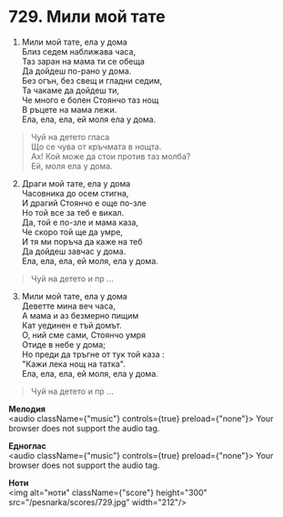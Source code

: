 # 729. Мили мой тате

1. Мили мой тате, ела у дома  
Близ седем наближава часа,  
Таз заран на мама ти се обеща  
Да дойдеш по-рано у дома.  
Без огън, без свещ и гладни седим,  
Та чакаме да дойдеш ти,  
Че много е болен Стоянчо таз нощ  
В ръцете на мама лежи.  
Ела, ела, ела, ей моля ела у дома.  

> Чуй на детето гласа  
> Що се чува от кръчмата в нощта.  
> Ах! Кой може да стои против таз молба?  
> Ей, моля ела у дома.  

2. Драги мой тате, ела у дома  
Часовника до осем стигна,  
И драгий Стоянчо е още по-зле  
Но той все за теб е викал.  
Да, той е по-зле и мама каза,  
Че скоро той ще да умре,  
И тя ми поръча да каже на теб  
Да дойдеш завчас у дома.  
Ела, ела, ела, ей моля, ела у дома.  

> Чуй на детето и пр ...  

3. Мили мой тате, ела у дома  
Деветте мина веч часа,  
А мама и аз безмерно пищим  
Кат уединен е тъй домът.  
О, ний сме сами, Стоянчо умря  
Отиде в небе у дома;  
Но преди да тръгне от тук той каза :  
"Кажи лека нощ на татка".  
Ела, ела, ела, ей моля, ела у дома.  

> Чуй на детето и пр ...

**Мелодия**  
<audio className={"music"} controls={true} preload={"none"}>
    <source src="/pesnarka/mp3/729.mp3" type="audio/mpeg"/>
    Your browser does not support the audio tag.
</audio>

**Едноглас**  
<audio className={"music"} controls={true} preload={"none"}>
    <source src="/pesnarka/transp/729.mp3" type="audio/mpeg"/>
    Your browser does not support the audio tag.
</audio>

**Ноти**  
<img alt="ноти" className={"score"} height="300" src="/pesnarka/scores/729.jpg" width="212"/>

